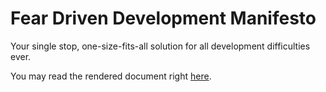 # Fear Driven Development Manifesto
Your single stop,
one-size-fits-all solution
for all development difficulties ever.

You may read the rendered document right
[here](https://agvxov.github.io/fdd/fdd_manifesto.pdf).
